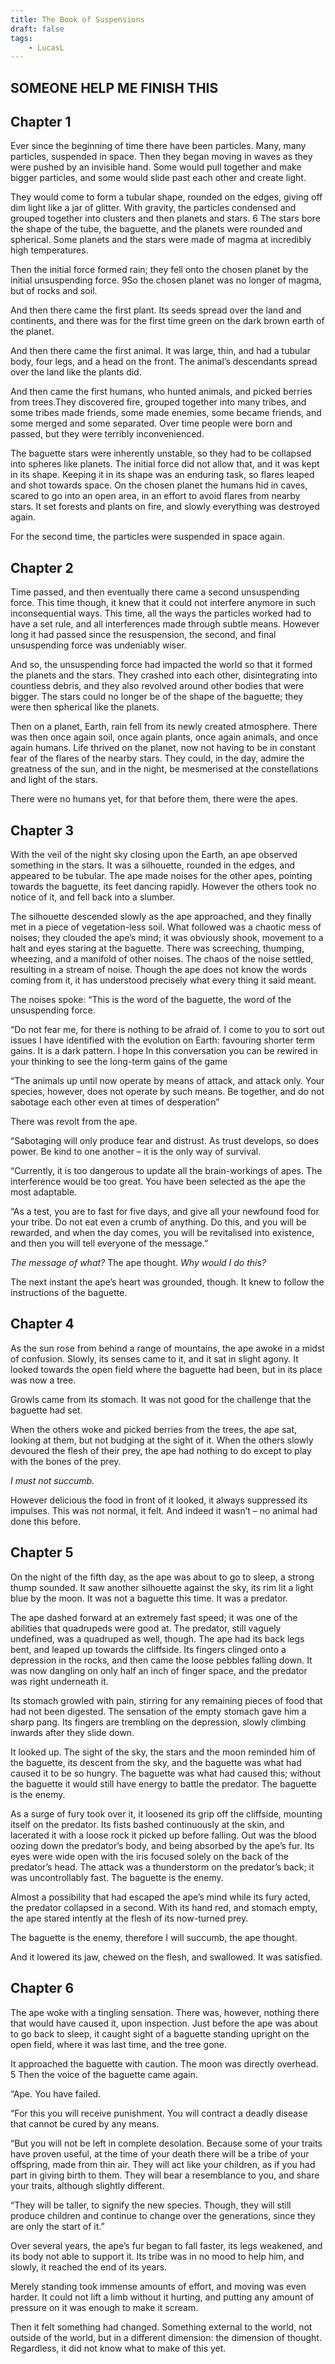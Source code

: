 ```yaml
---
title: The Book of Suspensions
draft: false
tags:
    - LucasL
---
```


## SOMEONE HELP ME FINISH THIS

## Chapter 1
Ever since the beginning of time there have been particles. Many, many particles, suspended in space. Then they began moving in waves as they were pushed by an invisible hand. Some would pull together and make bigger particles, and some would slide past each other and create light.

They would come to form a tubular shape, rounded on the edges, giving off dim light like a jar of glitter. With gravity, the particles condensed and grouped together into clusters and then planets and stars. 6 The stars bore the shape of the tube, the baguette, and the planets were rounded and spherical. Some planets and the stars were made of magma at incredibly high temperatures.

Then the initial force formed rain; they fell onto the chosen planet by the initial unsuspending force. 9So the chosen planet was no longer of magma, but of rocks and soil.

And then there came the first plant. Its seeds spread over the land and continents, and there was for the first time green on the dark brown earth of the planet.

And then there came the first animal. It was large, thin, and had a tubular body, four legs, and a head on the front. The animal’s descendants spread over the land like the plants did.

And then came the first humans, who hunted animals, and picked berries from trees.They discovered fire, grouped together into many tribes, and some tribes made friends, some made enemies, some became friends, and some merged and some separated. Over time people were born and passed, but they were terribly inconvenienced. 

The baguette stars were inherently unstable, so they had to be collapsed into spheres like planets. The initial force did not allow that, and it was kept in its shape. Keeping it in its shape was an enduring task, so flares leaped and shot towards space. On the chosen planet the humans hid in caves, scared to go into an open area, in an effort to avoid flares from nearby stars. It set forests and plants on fire, and slowly everything was destroyed again.

For the second time, the particles were suspended in space again.

## Chapter 2
Time passed, and then eventually there came a second unsuspending force. This time though, it knew that it could not interfere anymore in such inconsequential ways. This time, all the ways the particles worked had to have a set rule, and all interferences made through subtle means. However long it had passed since the resuspension, the second, and final unsuspending force was undeniably wiser.

And so, the unsuspending force had impacted the world so that it formed the planets and the stars. They crashed into each other, disintegrating into countless debris, and they also revolved around other bodies that were bigger.  The stars could no longer be of the shape of the baguette; they were then spherical like the planets.

Then on a planet, Earth, rain fell from its newly created atmosphere. There was then once again soil, once again plants, once again animals, and once again humans. Life thrived on the planet, now not having to be in constant fear of the flares of the nearby stars. They could, in the day, admire the greatness of the sun, and in the night, be mesmerised at the constellations and light of the stars.

There were no humans yet, for that before them, there were the apes.

## Chapter 3
With the veil of the night sky closing upon the Earth, an ape observed something in the stars. It was a silhouette, rounded in the edges, and appeared to be tubular. The ape made noises for the other apes, pointing towards the baguette, its feet dancing rapidly. However the others took no notice of it, and fell back into a slumber.

The silhouette descended slowly as the ape approached, and they finally met in a piece of vegetation-less soil. What followed was a chaotic mess of noises; they clouded the ape’s mind; it was obviously shook, movement to a halt and eyes staring at the baguette. There was screeching, thumping, wheezing, and a manifold of other noises. The chaos of the noise settled, resulting in a stream of noise. Though the ape does not know the words coming from it, it has understood precisely what every thing it said meant.

The noises spoke: 
“This is the word of the baguette, the word of the unsuspending force.

“Do not fear me, for there is nothing to be afraid of. I come to you to sort out issues I have identified with the evolution on Earth: favouring shorter term gains. It is a dark pattern. I hope In this conversation you can be rewired in your thinking to see the long-term gains of the game

“The animals up until now operate by means of attack, and attack only. Your species, however, does not operate by such means. Be together, and do not sabotage each other even at times of desperation”

There was revolt from the ape.

“Sabotaging will only produce fear and distrust. As trust develops, so does power. Be kind to one another – it is the only way of survival.

“Currently, it is too dangerous to update all the brain-workings of apes. The interference would be too great. You have been selected as the ape the most adaptable. 

“As a test, you are to fast for five days, and give all your newfound food for your tribe. Do not eat even a crumb of anything. Do this, and you will be rewarded, and when the day comes, you will be revitalised into existence, and then you will tell everyone of the message.”

*The message of what?* The ape thought. *Why would I do this?*

The next instant the ape’s heart was grounded, though. It knew to follow the instructions of the baguette.

## Chapter 4
As the sun rose from behind a range of mountains, the ape awoke in a midst of confusion. Slowly, its senses came to it, and it sat in slight agony. It looked towards the open field where the baguette had been, but in its place was now a tree.

Growls came from its stomach. It was not good for the challenge that the baguette had set.

When the others woke and picked berries from the trees, the ape sat, looking at them, but not budging at the sight of it. When the others slowly devoured the flesh of their prey, the ape had nothing to do except to play with the bones of the prey.

*I must not succumb.*

However delicious the food in front of it looked, it always suppressed its impulses. This was not normal, it felt. And indeed it wasn’t – no animal had done this before.

## Chapter 5
On the night of the fifth day, as the ape was about to go to sleep, a strong thump sounded. It saw another silhouette against the sky, its rim lit a light blue by the moon. It was not a baguette this time. It was a predator.

The ape dashed forward at an extremely fast speed; it was one of the abilities that quadrupeds were good at. The predator, still vaguely undefined, was a quadruped as well, though. The ape had its back legs bent, and leaped up towards the cliffside. Its fingers clinged onto a depression in the rocks, and then came the loose pebbles falling down. It was now dangling on only half an inch of finger space, and the predator was right underneath it.

Its stomach growled with pain, stirring for any remaining pieces of food that had not been digested. The sensation of the empty stomach gave him a sharp pang. Its fingers are trembling on the depression, slowly climbing inwards after they slide down.

It looked up. The sight of the sky, the stars and the moon reminded him of the baguette, its descent from the sky, and the baguette was what had caused it to be so hungry. The baguette was what had caused this; without the baguette it would still have energy to battle the predator. The baguette is the enemy.

As a surge of fury took over it, it loosened its grip off the cliffside, mounting itself on the predator. Its fists bashed continuously at the skin, and lacerated it with a loose rock it picked up before falling. Out was the blood oozing down the predator’s body, and being absorbed by the ape’s fur. Its eyes were wide open with the iris focused solely on the back of the predator’s head. The attack was a thunderstorm on the predator’s back; it was uncontrollably fast. The baguette is the enemy.

Almost a possibility that had escaped the ape’s mind while its fury acted, the predator collapsed in a second. With its hand red, and stomach empty, the ape stared intently at the flesh of its now-turned prey. 

The baguette is the enemy, therefore I will succumb, the ape thought.

And it lowered its jaw, chewed on the flesh, and swallowed. It was satisfied.

## Chapter 6
The ape woke with a tingling sensation. There was, however, nothing there that would have caused it, upon inspection. Just before the ape was about to go back to sleep, it caught sight of a baguette standing upright on the open field, where it was last time, and the tree gone.

It approached the baguette with caution. The moon was directly overhead. 5 Then the voice of the baguette came again. 

“Ape. You have failed.

“For this you will receive punishment. You will contract a deadly disease that cannot be cured by any means.

“But you will not be left in complete desolation. Because some of your traits have proven useful, at the time of your death there will be a tribe of your offspring, made from thin air. They will act like your children, as if you had part in giving birth to them. They will bear a resemblance to you, and share your traits, although slightly different.

“They will be taller, to signify the new species. Though, they will still produce children and continue to change over the generations, since they are only the start of it.”

Over several years, the ape’s fur began to fall faster, its legs weakened, and its body not able to support it. Its tribe was in no mood to help him, and slowly, it reached the end of its years.

Merely standing took immense amounts of effort, and moving was even harder. It could not lift a limb without it hurting, and putting any amount of pressure on it was enough to make it scream.

Then it felt something had changed. Something external to the world, not outside of the world, but in a different dimension: the dimension of thought. Regardless, it did not know what to make of this yet.